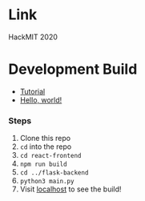 # Link
HackMIT 2020

# Development Build

* [Tutorial](https://www.youtube.com/watch?v=YW8VG_U-m48)
* <a href="http://example.com/" target="_blank">Hello, world!</a>

### Steps

1. Clone this repo
2. `cd` into the repo
3. `cd react-frontend`
4. `npm run build`
5. `cd ../flask-backend`
6. `python3 main.py`
7. Visit [localhost](http://127.0.0.1:5000/) to see the build!

